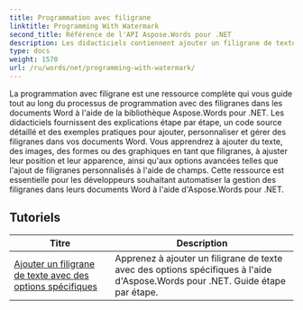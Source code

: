 ```yaml
---
title: Programmation avec filigrane
linktitle: Programming With Watermark
second_title: Référence de l'API Aspose.Words pour .NET
description: Les didacticiels contiennent ajouter un filigrane de texte avec des options spécifiques
type: docs
weight: 1570
url: /ru/words/net/programming-with-watermark/
---
```

La programmation avec filigrane est une ressource complète qui vous guide tout au long du processus de programmation avec des filigranes dans les documents Word à l'aide de la bibliothèque Aspose.Words pour .NET. Les didacticiels fournissent des explications étape par étape, un code source détaillé et des exemples pratiques pour ajouter, personnaliser et gérer des filigranes dans vos documents Word. Vous apprendrez à ajouter du texte, des images, des formes ou des graphiques en tant que filigranes, à ajuster leur position et leur apparence, ainsi qu'aux options avancées telles que l'ajout de filigranes personnalisés à l'aide de champs. Cette ressource est essentielle pour les développeurs souhaitant automatiser la gestion des filigranes dans leurs documents Word à l'aide d'Aspose.Words pour .NET.

 ## Tutoriels
| Titre | Description |
| --- | --- |
| [Ajouter un filigrane de texte avec des options spécifiques](./add-text-watermark-with-specific-options/) | Apprenez à ajouter un filigrane de texte avec des options spécifiques à l'aide d'Aspose.Words pour .NET. Guide étape par étape. |